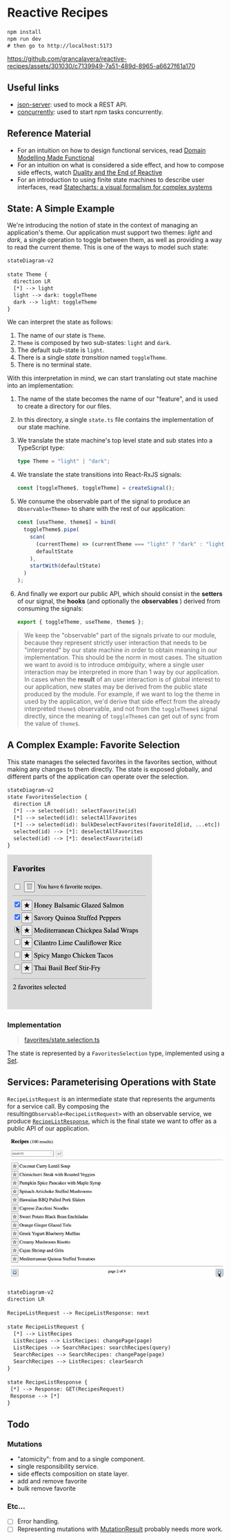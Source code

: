 # Reactive Recipes

```
npm install
npm run dev
# then go to http://localhost:5173
```

https://github.com/grancalavera/reactive-recipes/assets/301030/c7139949-7a51-489d-8965-a6627f61a170

## Useful links

- [json-server](https://github.com/typicode/json-server): used to mock a REST API.
- [concurrently](https://github.com/open-cli-tools/concurrently): used to start npm tasks concurrently.

## Reference Material

- For an intuition on how to design functional services, read [Domain Modelling Made Functional](https://pragprog.com/titles/swdddf/domain-modeling-made-functional/)
- For an intuition on what is considered a side effect, and how to compose side effects, watch [Duality and the End of Reactive](https://youtu.be/SVYGmGYXLpY?si=SC6OFZWVsHUSIXEBb)
- For an introduction to using finite state machines to describe user interfaces, read [Statecharts: a visual formalism for complex systems](https://www.sciencedirect.com/science/article/pii/0167642387900359)

## State: A Simple Example

We're introducing the notion of state in the context of managing an application's theme. Our application must support two themes: _light_ and _dark_, a single operation to toggle between them, as well as providing a way to read the current theme. This is one of the ways to model such state:

```mermaid
stateDiagram-v2

state Theme {
  direction LR
  [*] --> light
  light --> dark: toggleTheme
  dark --> light: toggleTheme
}
```

We can interpret the state as follows:

1. The name of our state is `Theme`.
1. `Theme` is composed by two sub-states: `light` and `dark`.
1. The default sub-state is `light`.
1. There is a single _state transition_ named `toggleTheme`.
1. There is no terminal state.

With this interpretation in mind, we can start translating out state machine into an implementation:

1. The name of the state becomes the name of our "feature", and is used to create a directory for our files.
1. In this directory, a single `state.ts` file contains the implementation of our state machine.
1. We translate the state machine's top level state and sub states into a TypeScript type:
   ```typescript
   type Theme = "light" | "dark";
   ```
1. We translate the state transitions into React-RxJS signals:

   ```typescript
   const [toggleTheme$, toggleTheme] = createSignal();
   ```

1. We consume the observable part of the signal to produce an `Observable<Theme>` to share with the rest of our application:

   ```typescript
   const [useTheme, theme$] = bind(
     toggleTheme$.pipe(
       scan(
         (currentTheme) => (currentTheme === "light" ? "dark" : "light"),
         defaultState
       ),
       startWith(defaultState)
     )
   );
   ```

1. And finally we export our public API, which should consist in the **setters** of our signal, the **hooks** (and optionally the **observables** ) derived from consuming the signals:
   ```typescript
   export { toggleTheme, useTheme, theme$ };
   ```

> We keep the "observable" part of the signals private to our module, because they represent strictly user interaction that needs to be "interpreted" by our state machine in order to obtain meaning in our implementation. This should be the norm in most cases.
> The situation we want to avoid is to introduce _ambiguity_, where a single user interaction may be interpreted in more than 1 way by our application. In cases when the **result** of an user interaction is of global interest to our application, new states may be derived from the public state produced by the module.
> For example, if we want to log the theme in used by the application, we'd derive that side effect from the already interpreted `theme$` observable, and not from the `toggleTheme$` signal directly, since the meaning of `toggleTheme$` can get out of sync from the value of `theme$`.

## A Complex Example: Favorite Selection

This state manages the selected favorites in the favorites section, without making any changes to them directly. The state is exposed globally, and different parts of the application can operate over the selection.

```mermaid
stateDiagram-v2
state FavoritesSelection {
  direction LR
  [*] --> selected(id): selectFavorite(id)
  [*] --> selected(id): selectAllFavorites
  [*] --> selected(id): bulkDeselectFavorites(favoriteId[id, ...etc])
  selected(id) --> [*]: deselectAllFavorites
  selected(id) --> [*]: deselectFavorite(id)
}
```

![Favorites Selection](./docs/favorite-selection.gif)

### Implementation

> [favorites/state.selection.ts](./src/favorites-manager/state.ts)

The state is represented by a `FavoritesSelection` type, implemented using a [Set](https://developer.mozilla.org/en-US/docs/Web/JavaScript/Reference/Global_Objects/Set).

## Services: Parameterising Operations with State

`RecipeListRequest` is an intermediate state that represents the arguments for a service call. By composing the resulting`Observable<RecipeListRequest>` with an observable service, we produce [`RecipeListResponse`](src/recipes/model.ts), which is the final state we want to offer as a public API of our application.

![Listing and searching recipes](./docs/list-recipes.gif)

```mermaid
stateDiagram-v2
direction LR

RecipeListRequest --> RecipeListResponse: next

state RecipeListRequest {
  [*] --> ListRecipes
  ListRecipes --> ListRecipes: changePage(page)
  ListRecipes --> SearchRecipes: searchRecipes(query)
  SearchRecipes --> SearchRecipes: changePage(page)
  SearchRecipes --> ListRecipes: clearSearch
}

state RecipeListResponse {
 [*] --> Response: GET(RecipesRequest)
 Response --> [*]
}
```

## Todo

### Mutations

- "atomicity": from and to a single component.
- single responsibility service.
- side effects composition on state layer.
- add and remove favorite
- bulk remove favorite

### Etc...

- [ ] Error handling.
- [ ] Representing mutations with [MutationResult](src/lib/mutation.ts) probably needs more work.
